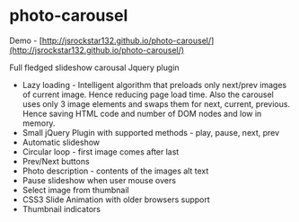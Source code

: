 photo-carousel
==============

Demo - [http://jsrockstar132.github.io/photo-carousel/](http://jsrockstar132.github.io/photo-carousel/)

Full fledged slideshow carousal Jquery plugin

* Lazy loading - Intelligent algorithm that preloads only next/prev images of current image. Hence reducing page load time. Also the carousel uses only 3 image elements   and swaps them for next, current, previous. Hence saving HTML code and number of DOM nodes and low in memory.
* Small jQuery Plugin with supported methods - play, pause, next, prev
* Automatic slideshow
* Circular loop - first image comes after last
* Prev/Next buttons
* Photo description - contents of the images alt text
* Pause slideshow when user mouse overs
* Select image from thumbnail
* CSS3 Slide Animation with older browsers support
* Thumbnail indicators


